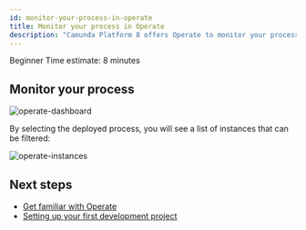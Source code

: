 ```yaml
---
id: monitor-your-process-in-operate
title: Monitor your process in Operate
description: "Camunda Platform 8 offers Operate to monitor your process instances."
---
```

<span class="badge badge--beginner">Beginner</span>
<span class="badge badge--short">Time estimate: 8 minutes</span>

## Monitor your process

![operate-dashboard](./img/operate-dashboard.png)

By selecting the deployed process, you will see a list of instances that can be filtered:

![operate-instances](./img/operate-advanced-instances-pong.png)



## Next steps

- [Get familiar with Operate](./components/operate/userguide/basic-operate-navigation.md)
- [Setting up your first development project](./../setting-up-development-project.md)